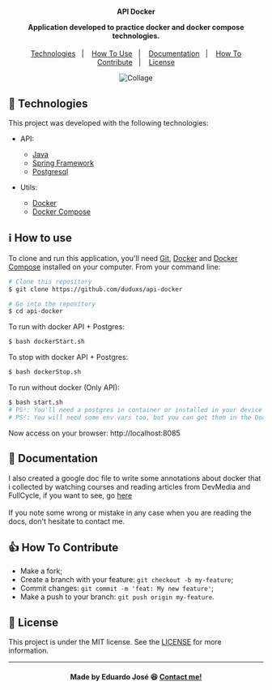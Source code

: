 <h4 align="center">
  <p>API Docker</p>
  
  <p>Application developed to practice docker and docker compose technologies.</p>
  
</h4>

<p align="center">
  <a href="#rocket-technologies">Technologies</a>&nbsp;&nbsp;&nbsp;|&nbsp;&nbsp;&nbsp;
  <a href="#information_source-how-to-use">How To Use</a>&nbsp;&nbsp;&nbsp;|&nbsp;&nbsp;&nbsp;
   <a href="#memo-documentation">Documentation</a>&nbsp;&nbsp;&nbsp;|&nbsp;&nbsp;&nbsp;
  <a href="#thumbsup-how-to-contribute">How To Contribute</a>&nbsp;&nbsp;&nbsp;|&nbsp;&nbsp;&nbsp;
  <a href="#memo-license">License</a>
</p>

<p align="center">
<img alt="Collage" src="https://ik.imagekit.io/27ewoxssse/api-docker_tkN2keoz9.png?updatedAt=1633303276134"> 
</p>

## :rocket: Technologies

This project was developed with the following technologies:

- API:

  - [Java](https://www.oracle.com/br/java/)
  - [Spring Framework](https://spring.io/)
  - [Postgresql](https://www.postgresql.org/)
  
- Utils:

  - [Docker](https://www.docker.com/)
  - [Docker Compose](https://docs.docker.com/compose/)
 
## :information_source: How to use
To clone and run this application, you'll need [Git](https://git-scm.com), [Docker](https://www.docker.com/) and [Docker Compose](https://docs.docker.com/compose/) installed on your computer. From your command line:

```bash
# Clone this repository
$ git clone https://github.com/duduxs/api-docker

# Go into the repository
$ cd api-docker
```

To run with docker API + Postgres:

```bash
$ bash dockerStart.sh
```

To stop with docker API + Postgres:

```bash
$ bash dockerStop.sh
```

To run without docker (Only API):

```bash
$ bash start.sh
# PS¹: You'll need a postgres in container or installed in your device to start spring too
# PS²: You will need some env vars too, but you can get them in the DockerFile-Java archive, after that, create .env archive in root of the project and paste the env vars
```

Now access on your browser: http://localhost:8085


## :memo: Documentation

I also created a google doc file to write some annotations about docker that i collected by watching courses and reading articles from DevMedia and FullCycle, 
if you want to see, go <a href="https://docs.google.com/document/d/1ghe5jtUINeTH8Y8UEfUdSIieXQihMY3En0iVcaq3Bq0/edit#" target="_blank">here</a>
<br><br>
If you note some wrong or mistake in any case when you are reading the docs, don't hesitate to contact me.

## :thumbsup: How To Contribute

-  Make a fork;
-  Create a branch with your feature: `git checkout -b my-feature`;
-  Commit changes: `git commit -m 'feat: My new feature'`;
-  Make a push to your branch: `git push origin my-feature`.

## :memo: License
This project is under the MIT license. See the [LICENSE](https://github.com/Duduxs/api-docker/blob/main/LICENSE) for more information.

---

<h4 align="center">
    Made by Eduardo José 😆 <a href="https://www.linkedin.com/in/eduarddojose/" target="_blank">Contact me!</a>
</h4>
